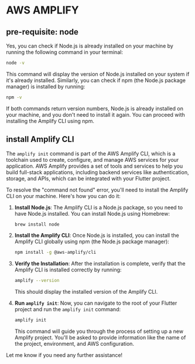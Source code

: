 # AWS AMPLIFY

## pre-requisite: node

Yes, you can check if Node.js is already installed on your machine by running the following command in your terminal:

```bash
node -v
```

This command will display the version of Node.js installed on your system if it's already installed. Similarly, you can check if npm (the Node.js package manager) is installed by running:

```bash
npm -v
```

If both commands return version numbers, Node.js is already installed on your machine, and you don't need to install it again. You can proceed with installing the Amplify CLI using npm.


## install Amplify CLI

The `amplify init` command is part of the AWS Amplify CLI, which is a toolchain used to create, configure, and manage AWS services for your application. AWS Amplify provides a set of tools and services to help you build full-stack applications, including backend services like authentication, storage, and APIs, which can be integrated with your Flutter project.

To resolve the "command not found" error, you'll need to install the Amplify CLI on your machine. Here's how you can do it:

1. **Install Node.js**: The Amplify CLI is a Node.js package, so you need to have Node.js installed. You can install Node.js using Homebrew:

   ```bash
   brew install node
   ```

2. **Install the Amplify CLI**: Once Node.js is installed, you can install the Amplify CLI globally using npm (the Node.js package manager):

   ```bash
   npm install -g @aws-amplify/cli
   ```

3. **Verify the Installation**: After the installation is complete, verify that the Amplify CLI is installed correctly by running:

   ```bash
   amplify --version
   ```

   This should display the installed version of the Amplify CLI.

4. **Run `amplify init`**: Now, you can navigate to the root of your Flutter project and run the `amplify init` command:

   ```bash
   amplify init
   ```

   This command will guide you through the process of setting up a new Amplify project. You'll be asked to provide information like the name of the project, environment, and AWS configuration.

Let me know if you need any further assistance!